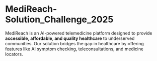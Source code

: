 # MediReach-Solution_Challenge_2025
MediReach is an AI-powered telemedicine platform designed to provide **accessible, affordable, and quality healthcare** to underserved communities. Our solution bridges the gap in healthcare by offering features like AI symptom checking, teleconsultations, and medicine locators.
